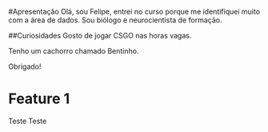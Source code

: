 #Apresentação
Olá, sou Felipe, entrei no curso porque me identifiquei muito com a área de dados. Sou biólogo e neurocientista de formação.

##Curiosidades
Gosto de jogar CSGO nas horas vagas.

Tenho um cachorro chamado Bentinho.

Obrigado!

# Feature 1

Teste Teste
